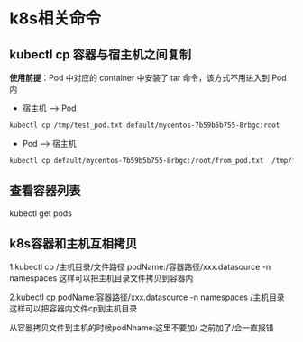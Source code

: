 # k8s相关命令

## kubectl cp 容器与宿主机之间复制

**使用前提**：Pod 中对应的 container 中安装了 tar 命令，该方式不用进入到 Pod 内

- 宿主机 –> Pod
```bash
kubectl cp /tmp/test_pod.txt default/mycentos-7b59b5b755-8rbgc:root
```

- Pod –> 宿主机
```bash
kubectl cp default/mycentos-7b59b5b755-8rbgc:/root/from_pod.txt  /tmp/from_pod.new
```

## 查看容器列表

kubectl get pods

## k8s容器和主机互相拷贝

1.kubectl cp /主机目录/文件路径 podName:/容器路径/xxx.datasource -n namespaces
这样可以把主机目录文件拷贝到容器内

2.kubectl cp podName:容器路径/xxx.datasource -n namespaces /主机目录
这样可以把容器内文件cp到主机目录

从容器拷贝文件到主机的时候podNname:这里不要加/ 之前加了/会一直报错